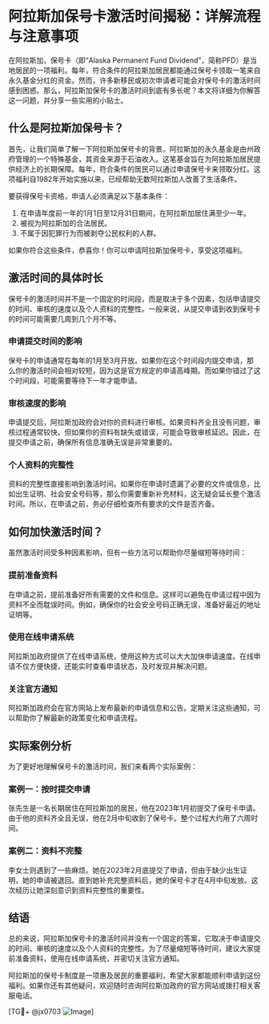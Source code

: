 # 阿拉斯加保号卡激活时间揭秘：详解流程与注意事项

在阿拉斯加，保号卡（即“Alaska Permanent Fund Dividend”，简称PFD）是当地居民的一项福利。每年，符合条件的阿拉斯加居民都能通过保号卡领取一笔来自永久基金分红的资金。然而，许多新移民或初次申请者可能会对保号卡的激活时间感到困惑。那么，阿拉斯加保号卡的激活时间到底有多长呢？本文将详细为你解答这一问题，并分享一些实用的小贴士。

## 什么是阿拉斯加保号卡？

首先，让我们简单了解一下阿拉斯加保号卡的背景。阿拉斯加的永久基金是由州政府管理的一个特殊基金，其资金来源于石油收入。这笔基金旨在为阿拉斯加居民提供经济上的长期保障。每年，符合条件的居民可以通过申请保号卡来领取分红。这项福利自1982年开始实施以来，已经帮助无数阿拉斯加人改善了生活条件。

要获得保号卡资格，申请人必须满足以下基本条件：
1. 在申请年度前一年的1月1日至12月31日期间，在阿拉斯加居住满至少一年。
2. 被视为阿拉斯加的合法居民。
3. 不属于因犯罪行为而被剥夺公民权利的人群。

如果你符合这些条件，恭喜你！你可以申请阿拉斯加保号卡，享受这项福利。

## 激活时间的具体时长

保号卡的激活时间并不是一个固定的时间段，而是取决于多个因素，包括申请提交的时间、审核的速度以及个人资料的完整性。一般来说，从提交申请到收到保号卡的时间可能需要几周到几个月不等。

### 申请提交时间的影响

保号卡的申请通常在每年的1月至3月开放。如果你在这个时间段内提交申请，那么你的激活时间会相对较短，因为这是官方规定的申请高峰期。而如果你错过了这个时间段，可能需要等待下一年才能申请。

### 审核速度的影响

申请提交后，阿拉斯加政府会对你的资料进行审核。如果资料齐全且没有问题，审核过程通常较快。但如果你的资料有缺失或错误，可能会导致审核延迟。因此，在提交申请之前，确保所有信息准确无误是非常重要的。

### 个人资料的完整性

资料的完整性直接影响到激活时间。如果你在申请时遗漏了必要的文件或信息，比如出生证明、社会安全号码等，那么你需要重新补充材料，这无疑会延长整个激活时间。所以，在申请之前，务必仔细检查所有要求的文件是否齐备。

## 如何加快激活时间？

虽然激活时间受多种因素影响，但有一些方法可以帮助你尽量缩短等待时间：

### 提前准备资料

在申请之前，提前准备好所有需要的文件和信息。这样可以避免在申请过程中因为资料不全而耽误时间。例如，确保你的社会安全号码正确无误，准备好最近的地址证明等。

### 使用在线申请系统

阿拉斯加政府提供了在线申请系统，使用这种方式可以大大加快申请速度。在线申请不仅方便快捷，还能实时查看申请状态，及时发现并解决问题。

### 关注官方通知

阿拉斯加政府会在官方网站上发布最新的申请信息和公告。定期关注这些通知，可以帮助你了解最新的政策变化和申请流程。

## 实际案例分析

为了更好地理解保号卡的激活时间，我们来看两个实际案例：

### 案例一：按时提交申请

张先生是一名长期居住在阿拉斯加的居民，他在2023年1月初提交了保号卡申请。由于他的资料齐全且无误，他在2月中旬收到了保号卡。整个过程大约用了六周时间。

### 案例二：资料不完整

李女士则遇到了一些麻烦。她在2023年2月底提交了申请，但由于缺少出生证明，她的申请被退回。直到她补充完整资料后，她的保号卡才在4月中旬发放。这次经历让她深刻意识到资料完整性的重要性。

## 结语

总的来说，阿拉斯加保号卡的激活时间并没有一个固定的答案，它取决于申请提交的时间、审核的速度以及个人资料的完整性。为了尽量缩短等待时间，建议大家提前准备资料，使用在线申请系统，并密切关注官方通知。

阿拉斯加的保号卡制度是一项惠及居民的重要福利，希望大家都能顺利申请到这份福利。如果你还有其他疑问，欢迎随时咨询阿拉斯加政府的官方网站或拨打相关客服电话。

[TG💪+ @jx0703 ![Image](https://github.com/user-attachments/assets/dbca1d08-cadb-493c-b0ec-ad6f7a83f270)]